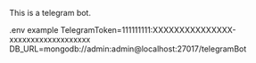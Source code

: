 This is a telegram bot.

.env example
TelegramToken=111111111:XXXXXXXXXXXXXXX-xxxxxxxxxxxxxxxxxxx
DB_URL=mongodb://admin:admin@localhost:27017/telegramBot